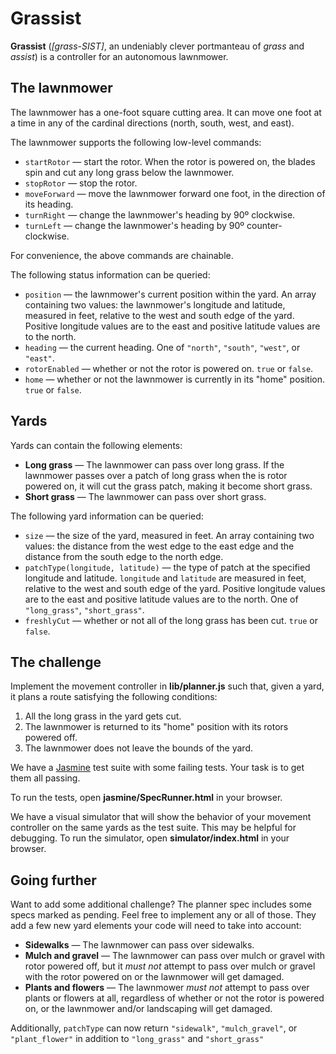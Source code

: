 # Grassist

**Grassist** (_[grass-SIST]_, an undeniably clever portmanteau of _grass_ and _assist_) is a controller for an autonomous lawnmower.

## The lawnmower

The lawnmower has a one-foot square cutting area. It can move one foot at a time in any of the cardinal directions (north, south, west, and east).

The lawnmower supports the following low-level commands:
  - `startRotor` — start the rotor. When the rotor is powered on, the blades spin and cut any long grass below the lawnmower.
  - `stopRotor` — stop the rotor.
  - `moveForward` — move the lawnmower forward one foot, in the direction of its heading.
  - `turnRight` — change the lawnmower's heading by 90º clockwise.
  - `turnLeft` — change the lawnmower's heading by 90º counter-clockwise.

For convenience, the above commands are chainable.

The following status information can be queried:
  - `position` — the lawnmower's current position within the yard. An array containing two values: the lawnmower's longitude and latitude, measured in feet, relative to the west and south edge of the yard. Positive longitude values are to the east and positive latitude values are to the north.
  - `heading` — the current heading. One of `"north"`, `"south"`, `"west"`, or `"east"`.
  - `rotorEnabled` — whether or not the rotor is powered on. `true` or `false`.
  - `home` — whether or not the lawnmower is currently in its "home" position. `true` or `false`.

## Yards

Yards can contain the following elements:
  - **Long grass** — The lawnmower can pass over long grass. If the lawnmower passes over a patch of long grass when the is rotor powered on, it will cut the grass patch, making it become short grass.
  - **Short grass** — The lawnmower can pass over short grass.

The following yard information can be queried:
  - `size` — the size of the yard, measured in feet. An array containing two values: the distance from the west edge to the east edge and the distance from the south edge to the north edge.
  - `patchType(longitude, latitude)` — the type of patch at the specified longitude and latitude. `longitude` and `latitude` are measured in feet, relative to the west and south edge of the yard. Positive longitude values are to the east and positive latitude values are to the north. One of `"long_grass"`, `"short_grass"`.
  - `freshlyCut` — whether or not all of the long grass has been cut. `true` or `false`.

## The challenge

Implement the movement controller in **lib/planner.js** such that, given a yard, it plans a route satisfying the following conditions:
  1. All the long grass in the yard gets cut.
  2. The lawnmower is returned to its "home" position with its rotors powered off.
  3. The lawnmower does not leave the bounds of the yard.

We have a [Jasmine](http://jasmine.github.io/2.0/introduction.html) test suite with some failing tests. Your task is to get them all passing.

To run the tests, open **jasmine/SpecRunner.html** in your browser.

We have a visual simulator that will show the behavior of your movement controller on the same yards as the test suite. This may be helpful for debugging. To run the simulator, open **simulator/index.html** in your browser.

## Going further

Want to add some additional challenge? The planner spec includes some specs marked as pending. Feel free to implement any or all of those.
They add a few new yard elements your code will need to take into account:

  - **Sidewalks** — The lawnmower can pass over sidewalks.
  - **Mulch and gravel** — The lawnmower can pass over mulch or gravel with rotor powered off, but it _must not_ attempt to pass over mulch or gravel with the rotor powered on or the lawnmower will get damaged.
  - **Plants and flowers** — The lawnmower _must not_ attempt to pass over plants or flowers at all, regardless of whether or not the rotor is powered on, or the lawnmower and/or landscaping will get damaged.
  
  Additionally, `patchType` can now return `"sidewalk"`, `"mulch_gravel"`, or `"plant_flower"` in addition to `"long_grass"` and `"short_grass"`
